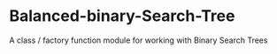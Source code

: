 # Balanced-binary-Search-Tree
A class / factory function module for working with Binary Search Trees

